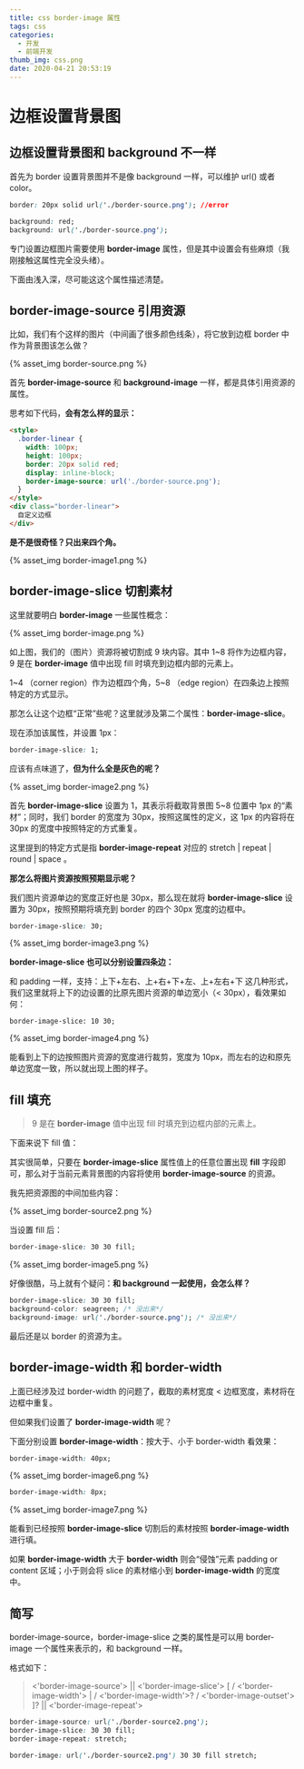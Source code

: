 ```yaml
---
title: css border-image 属性
tags: css
categories:
  - 开发
  - 前端开发
thumb_img: css.png
date: 2020-04-21 20:53:19
---
```



# 边框设置背景图

## 边框设置背景图和 background 不一样

首先为 border 设置背景图并不是像 background 一样，可以维护 url() 或者 color。

```css
border: 20px solid url('./border-source.png'); //error

background: red;
background: url('./border-source.png');
```

专门设置边框图片需要使用 **border-image** 属性，但是其中设置会有些麻烦（我刚接触这属性完全没头绪）。

下面由浅入深，尽可能这这个属性描述清楚。

## border-image-source 引用资源

比如，我们有个这样的图片（中间画了很多颜色线条），将它放到边框 border 中作为背景图该怎么做？

{% asset_img border-source.png %}

首先 **border-image-source** 和 **background-image** 一样，都是具体引用资源的属性。

思考如下代码，**会有怎么样的显示：**

```html
<style>
  .border-linear {
    width: 100px;
    height: 100px;
    border: 20px solid red;
    display: inline-block;
    border-image-source: url('./border-source.png');
  }
</style>
<div class="border-linear">
  自定义边框
</div>
```

**是不是很奇怪？只出来四个角。**

{% asset_img border-image1.png %}

## border-image-slice 切割素材

这里就要明白 **border-image** 一些属性概念：

{% asset_img border-image.png %}

如上图，我们的（图片）资源将被切割成 9 块内容。其中 1~8 将作为边框内容，9 是在 **border-image** 值中出现 fill 时填充到边框内部的元素上。

1~4 （corner region）作为边框四个角，5~8 （edge region）在四条边上按照特定的方式显示。

那怎么让这个边框“正常”些呢？这里就涉及第二个属性：**border-image-slice**。

现在添加该属性，并设置 1px：

```css
border-image-slice: 1;
```

应该有点味道了，**但为什么全是灰色的呢？**

{% asset_img border-image2.png %}

首先 **border-image-slice** 设置为 1，其表示将截取背景图 5~8 位置中 1px 的“素材”；同时，我们 border 的宽度为 30px，按照这属性的定义，这 1px 的内容将在 30px 的宽度中按照特定的方式重复。

这里提到的特定方式是指 **border-image-repeat** 对应的 stretch | repeat | round | space 。

**那怎么将图片资源按照预期显示呢？**

我们图片资源单边的宽度正好也是 30px，那么现在就将 **border-image-slice** 设置为 30px，按照预期将填充到 border 的四个 30px 宽度的边框中。

```css
border-image-slice: 30;
```

{% asset_img border-image3.png %}

**border-image-slice 也可以分别设置四条边：**

和 padding 一样，支持：上下+左右、上+右+下+左、上+左右+下 这几种形式，我们这里就将上下的边设置的比原先图片资源的单边宽小（< 30px），看效果如何：

```
border-image-slice: 10 30;
```

{% asset_img border-image4.png %}

能看到上下的边按照图片资源的宽度进行裁剪，宽度为 10px，而左右的边和原先单边宽度一致，所以就出现上图的样子。

## fill 填充

> 9 是在 **border-image** 值中出现 fill 时填充到边框内部的元素上。

下面来说下 fill 值：

其实很简单，只要在 **border-image-slice** 属性值上的任意位置出现 **fill** 字段即可，那么对于当前元素背景图的内容将使用 **border-image-source** 的资源。

我先把资源图的中间加些内容：

{% asset_img border-source2.png %}

当设置 fill 后：

```css
border-image-slice: 30 30 fill;
```

{% asset_img border-image5.png %}

好像很酷，马上就有个疑问：**和 background 一起使用，会怎么样？**

```css
border-image-slice: 30 30 fill;
background-color: seagreen; /* 没出来*/
background-image: url('./border-source.png'); /* 没出来*/
```

最后还是以 border 的资源为主。

## border-image-width 和 border-width

上面已经涉及过 border-width 的问题了，截取的素材宽度 < 边框宽度，素材将在边框中重复。

但如果我们设置了 **border-image-width** 呢？

下面分别设置 **border-image-width**：按大于、小于 border-width 看效果：

```css
border-image-width: 40px;
```

{% asset_img border-image6.png %}

```css
border-image-width: 8px;
```

{% asset_img border-image7.png %}

能看到已经按照 **border-image-slice** 切割后的素材按照 **border-image-width** 进行填。

如果 **border-image-width** 大于 **border-width** 则会“侵蚀”元素 padding or content 区域；小于则会将 slice 的素材缩小到 **border-image-width** 的宽度中。

## 简写

border-image-source，border-image-slice 之类的属性是可以用 border-image 一个属性来表示的，和 background 一样。

格式如下：

> <'border-image-source'> || <'border-image-slice'> [ / <'border-image-width'> | / <'border-image-width'>? / <'border-image-outset'> ]? || <'border-image-repeat'>

```css
border-image-source: url('./border-source2.png');
border-image-slice: 30 30 fill;
border-image-repeat: stretch;
```

```css
border-image: url('./border-source2.png') 30 30 fill stretch;
```
